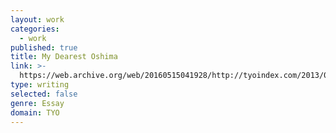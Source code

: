 ```yaml
---
layout: work
categories:
  - work
published: true
title: My Dearest Oshima
link: >-
  https://web.archive.org/web/20160515041928/http://tyoindex.com/2013/01/my-favorite-oshima-films/
type: writing
selected: false
genre: Essay
domain: TYO
---
```


